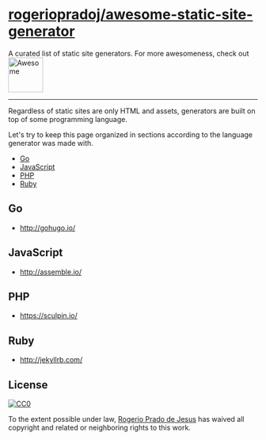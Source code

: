 # [rogeriopradoj/awesome-static-site-generator](https://github.com/rogeriopradoj/awesome-static-site-generator)

A curated list of static site generators. For more awesomeness, check out <a href="https://github.com/sindresorhus/awesome">
  <img src="https://cdn.rawgit.com/sindresorhus/awesome/master/media/logo.svg" alt="Awesome" width="70px">
</a>


---

Regardless of static sites are only HTML and assets, generators are built on top of some programming language.

Let's try to keep this page organized in sections according to the language generator was made with.

- [Go](#go)
- [JavaScript](#javascript)
- [PHP](#php)
- [Ruby](#ruby)

## Go

- http://gohugo.io/


## JavaScript

- http://assemble.io/

## PHP

- https://sculpin.io/

## Ruby

- http://jekyllrb.com/

## License

[![CC0](http://i.creativecommons.org/p/zero/1.0/88x31.png)](http://creativecommons.org/publicdomain/zero/1.0/)

To the extent possible under law, [Rogerio Prado de Jesus](http://rogeriopradoj.com/about/) has waived all copyright and related or neighboring rights to this work.

